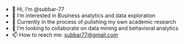 - 👋 Hi, I’m @subbar-77
- 👀 I’m interested in Business analytics and data exploration
- 🌱 Currently in the process of pulishing my own academic research
- 💞️ I’m looking to collaborate on data mining and behavioral analytics
- 📫 How to reach me: subbar77@gmail.com

<!---
subbar-77/subbar-77 is a ✨ special ✨ repository because its `README.md` (this file) appears on your GitHub profile.
You can click the Preview link to take a look at your changes.
--->
